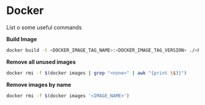 # Docker

List o some useful commands

**Build Image**

```bash
docker build -t <DOCKER_IMAGE_TAG_NAME>:<DOCKER_IMAGE_TAG_VERSION> ./<PATH_TO_DOCKER_FILE>
```

**Remove all unused images**

```bash
docker rmi -f $(docker images | grep "<none>" | awk "{print \$3}")
```

**Remove images by name**

```bash
docker rmi -f $(docker images '<IMAGE_NAME>')
```
